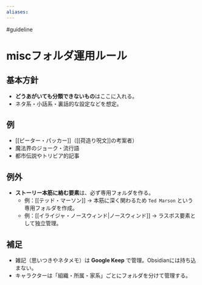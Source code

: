 ```yaml
---
aliases:
---
```

 #guideline 
# miscフォルダ運用ルール

## 基本方針
- **どうあがいても分類できないもの**はここに入れる。
- ネタ系・小話系・裏話的な設定などを想定。

## 例
- [[ピーター・パッカー]]（[[荷造り呪文]]の考案者）
- 魔法界のジョーク・流行語
- 都市伝説やトリビア的記事

## 例外
- **ストーリー本筋に絡む要素**は、必ず専用フォルダを作る。  
  - 例：[[テッド・マーソン]] → 本筋に深く関わるため `Ted Marson` という専用フォルダを作成。  
  - 例：[[イライジャ・ノースウィンド|ノースウィンド]] → ラスボス要素として独立管理。

## 補足
- 雑記（思いつきやネタメモ）は **Google Keep** で管理。Obsidianには持ち込まない。  
- キャラクターは「組織・所属・家系」ごとにフォルダを分けて管理する。
